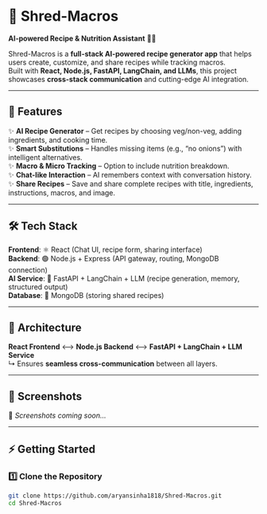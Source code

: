 # 🥗 Shred-Macros  

**AI-powered Recipe & Nutrition Assistant** 🍳💪  

Shred-Macros is a **full-stack AI-powered recipe generator app** that helps users create, customize, and share recipes while tracking macros.  
Built with **React, Node.js, FastAPI, LangChain, and LLMs**, this project showcases **cross-stack communication** and cutting-edge AI integration.  

---

## 🚀 Features  

✨ **AI Recipe Generator** – Get recipes by choosing veg/non-veg, adding ingredients, and cooking time.  
✨ **Smart Substitutions** – Handles missing items (e.g., “no onions”) with intelligent alternatives.  
✨ **Macro & Micro Tracking** – Option to include nutrition breakdown.  
✨ **Chat-like Interaction** – AI remembers context with conversation history.  
✨ **Share Recipes** – Save and share complete recipes with title, ingredients, instructions, macros, and image.  

---

## 🛠️ Tech Stack  

**Frontend**: ⚛️ React (Chat UI, recipe form, sharing interface)  
**Backend**: 🟢 Node.js + Express (API gateway, routing, MongoDB connection)  
**AI Service**: 🐍 FastAPI + LangChain + LLM (recipe generation, memory, structured output)  
**Database**: 🍃 MongoDB (storing shared recipes)  

---

## 🔗 Architecture  

**React Frontend** <--> **Node.js Backend** <--> **FastAPI + LangChain + LLM Service**  
↳ Ensures **seamless cross-communication** between all layers.  

---

## 📸 Screenshots  

🚧 *Screenshots coming soon…*  

---

## ⚡ Getting Started  

### 1️⃣ Clone the Repository  
```bash
git clone https://github.com/aryansinha1818/Shred-Macros.git
cd Shred-Macros
